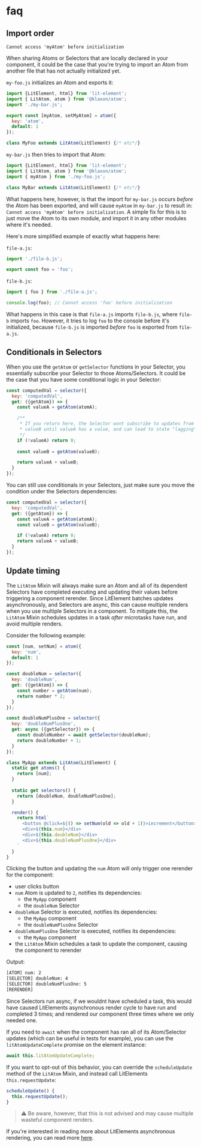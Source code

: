 # faq

## Import order

`Cannot access 'myAtom' before initialization`

When sharing Atoms or Selectors that are locally declared in your component, it could be the case that you're trying to import an Atom from another file that has not actually initialized yet.

`my-foo.js` initializes an Atom and exports it:
```js
import {LitElement, html} from 'lit-element';
import { LitAtom, atom } from '@klaxon/atom';
import './my-bar.js';

export const [myAtom, setMyAtom] = atom({
  key: 'atom',
  default: 1
});

class MyFoo extends LitAtom(LitElement) {/* etc*/}
```

`my-bar.js` then tries to import that Atom:
```js
import {LitElement, html} from 'lit-element';
import { LitAtom, atom } from '@klaxon/atom';
import { myAtom } from './my-foo.js';

class MyBar extends LitAtom(LitElement) {/* etc*/}
```

What happens here, however, is that the import for `my-bar.js` occurs _before_ the Atom has been exported, and will cause `myAtom` in `my-bar.js` to result in: `Cannot access 'myAtom' before initialization`. A simple fix for this is to just move the Atom to its own module, and import it in any other modules where it's needed.

Here's more simplified example of exactly what happens here:

`file-a.js`:
```js
import './file-b.js';

export const foo = 'foo';
```

`file-b.js`:
```js
import { foo } from './file-a.js';

console.log(foo); // Cannot access 'foo' before initialization
```

What happens in this case is that `file-a.js` imports `file-b.js`, where `file-b` imports `foo`. However, it tries to log `foo` to the console before it's initialized, because `file-b.js` is imported _before_ `foo` is exported from `file-a.js`.

## Conditionals in Selectors

When you use the `getAtom` or `getSelector` functions in your Selector, you essentially subscribe your Selector to those Atoms/Selectors. It could be the case that you have some conditional logic in your Selector:

```js
const computedVal = selector({
  key: 'computedVal',
  get: ({getAtom}) => {
    const valueA = getAtom(atomA);

    /** 
     * If you return here, the Selector wont subscribe to updates from 
     * valueB until valueA has a value, and can lead to state "lagging" behind
     */ 
    if (!valueA) return 0;
    
    const valueB = getAtom(valueB);

    return valueA + valueB;
  }
});
```

You can still use conditionals in your Selectors, just make sure you move the condition under the Selectors dependencies:

```js
const computedVal = selector({
  key: 'computedVal',
  get: ({getAtom}) => {
    const valueA = getAtom(atomA); 
    const valueB = getAtom(valueB);

    if (!valueA) return 0;
    return valueA + valueB;
  }
});
```

## Update timing

The `LitAtom` Mixin will always make sure an Atom and all of its dependent Selectors have completed executing and updating their values before triggering a component rerender. Since LitElement batches updates asynchronously, and Selectors are async, this can cause multiple renders when you use multiple Selectors in a component. To mitigate this, the `LitAtom` Mixin schedules updates in a task _after_ microtasks have run, and avoid multiple renders.

Consider the following example:

```js
const [num, setNum] = atom({
  key: 'num',
  default: 1
});

const doubleNum = selector({
  key: 'doubleNum',
  get: ({getAtom}) => {
    const number = getAtom(num);
    return number * 2;
  }
});

const doubleNumPlusOne = selector({
  key: 'doubleNumPlusOne',
  get: async ({getSelector}) => {
    const doubleNumber = await getSelector(doubleNum);
    return doubleNumber + 1;
  }
});

class MyApp extends LitAtom(LitElement) {
  static get atoms() {
    return [num];
  }
  
  static get selectors() {
    return [doubleNum, doubleNumPlusOne];
  }

  render() {
    return html`
      <button @click=${() => setNum(old => old + 1)}>increment</button>
      <div>${this.num}</div>
      <div>${this.doubleNum}</div>
      <div>${this.doubleNumPlusOne}</div>
    `
  }
}
```

Clicking the button and updating the `num` Atom will only trigger one rerender for the component:
- user clicks button
- `num` Atom is updated to `2`, notifies its dependencies:
  - the `MyApp` component
  - the `doubleNum` Selector
- `doubleNum` Selector is executed, notifies its dependencies:
  - the `MyApp` component
  - the `doubleNumPlusOne` Selector
- `doubleNumPlusOne` Selector is executed, notifies its dependencies:
  - the `MyApp` component
- the `LitAtom` Mixin schedules a task to update the component, causing the component to rerender

Output:
```html
[ATOM] num: 2
[SELECTOR] doubleNum: 4
[SELECTOR] doubleNumPlusOne: 5
[RERENDER]
```

Since Selectors run async, if we wouldnt have scheduled a task, this would have caused LitElements asynchronous render cycle to have run and completed 3 times; and rendered our component three times where we only needed one.

If you need to `await` when the component has ran all of its Atom/Selector updates (which can be useful in tests for example), you can use the `litAtomUpdateComplete` promise on the element instance:

```js
await this.litAtomUpdateComplete;
```

If you want to opt-out of this behavior, you can override the `scheduleUpdate` method of the `LitAtom` Mixin, and instead call LitElements `this.requestUpdate`:
```js
scheduleUpdate() {
  this.requestUpdate();
}
```

> ⚠️ Be aware, however, that this is not advised and may cause multiple wasteful component renders.

If you're interested in reading more about LitElements asynchronous rendering, you can read more [here](https://medium.com/ing-blog/litelement-a-deepdive-into-batched-updates-b9431509fc4f).